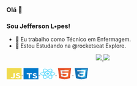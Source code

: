 
### Olá 👋
### Sou Jefferson L•pes!

- 🔭 Eu trabalho como Técnico em Enfermagem.
- 🌱 Estou Estudando na @rocketseat Explore.
 

<div align="center">
  <a href="https://github.com/sollysjl">
  <img height="180em" src="https://github-readme-stats.vercel.app/api?username=sollysjl&show_icons=true&theme=dark&include_all_commits=true&count_private=true"/>
  <img height="180em" src="https://github-readme-stats.vercel.app/api/top-langs/?username=sollysjl&layout=compact&langs_count=7&theme=dark"/>
</div>

<div style="display: inline_block"><br>
  <img align="center" alt="Sollys-Js" height="30" width="40" src="https://raw.githubusercontent.com/devicons/devicon/master/icons/javascript/javascript-plain.svg">
  <img align="center" alt="Sollys-Ts" height="30" width="40" src="https://raw.githubusercontent.com/devicons/devicon/master/icons/typescript/typescript-plain.svg">
  <img align="center" alt="Sollys-React" height="30" width="40" src="https://raw.githubusercontent.com/devicons/devicon/master/icons/react/react-original.svg">
  <img align="center" alt="Sollys-HTML" height="30" width="40" src="https://raw.githubusercontent.com/devicons/devicon/master/icons/html5/html5-original.svg">
  <img align="center" alt="Sollys-CSS" height="30" width="40" src="https://raw.githubusercontent.com/devicons/devicon/master/icons/css3/css3-original.svg">
</div>

